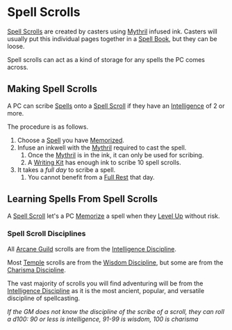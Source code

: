 # Spell Scrolls

[Spell Scrolls](Spell%20Scrolls.md) are created by casters using [Mythril](../Mythril.md) infused ink. Casters will usually put this individual pages together in a [Spell Book](../../Items/Individual%20Item%20Cards/Gear/100%20Coins/Blank%20Book.md), but they can be loose.

Spell scrolls can act as a kind of storage for any spells the PC comes across.

## Making Spell Scrolls

A PC can scribe [Spells](Spells.md) onto a [Spell Scroll](Spell%20Scrolls.md) if they have an [Intelligence](../../Player%20Characters/Chosen%20Statistics/Intelligence.md) of 2 or more.

The procedure is as follows.

1. Choose a [Spell](Spells.md) you have [Memorized](Spell%20Memorization.md).
2. Infuse an inkwell with the [Mythril](../Mythril.md) required to cast the spell.
	1. Once the [Mythril](../Mythril.md) is in the ink, it can only be used for scribing.
	2. A [Writing Kit](../../Items/Individual%20Item%20Cards/Gear/50%20Coins/Writing%20Kit.md) has enough ink to scribe 10 spell scrolls.
3. It takes a *full day* to scribe a spell.
	1. You cannot benefit from a [Full Rest](../../Game%20Procedures/Resting.md#Full%20Rest) that day.

## Learning Spells From Spell Scrolls

A [Spell Scroll](Spell%20Scrolls.md) let's a PC [Memorize](Spell%20Memorization.md) a spell when they [Level Up](../../Player%20Characters/Derived%20Statistics/Level.md#Level%20Up) without risk.

### Spell Scroll Disciplines

All [Arcane Guild](../../Economy/Detailed%20Prices/Relevant%20Prices/Arcane%20Guild.md) scrolls are from the [Intelligence Discipline](../The%20Spellcasting%20Disciplines/Intelligence%20Discipline.md).

Most [Temple](../../Economy/Detailed%20Prices/Relevant%20Prices/Holy%20Temple.md) scrolls are from the [Wisdom Discipline](../The%20Spellcasting%20Disciplines/Wisdom%20Discipline.md), but some are from the [Charisma Discipline](../The%20Spellcasting%20Disciplines/Charisma%20Discipline.md).

The vast majority of scrolls you will find adventuring will be from the [Intelligence Discipline](../The%20Spellcasting%20Disciplines/Intelligence%20Discipline.md) as it is the most ancient, popular, and versatile discipline of spellcasting.

*If the GM does not know the discipline of the scribe of a scroll, they can roll a d100: 90 or less is intelligence, 91-99 is wisdom, 100 is charisma*
